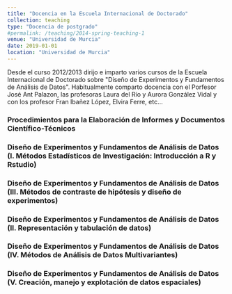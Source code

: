 ```yaml
---
title: "Docencia en la Escuela Internacional de Doctorado"
collection: teaching
type: "Docencia de postgrado"
#permalink: /teaching/2014-spring-teaching-1
venue: "Universidad de Murcia"
date: 2019-01-01
location: "Universidad de Murcia"
---
```


Desde el curso 2012/2013 dirijo e imparto varios cursos de la Escuela Internacional de Doctorado sobre "Diseño de Experimentos y Fundamentos de Análisis de Datos". Habitualmente comparto docencia con el Porfesor José Ant Palazon, las profesoras Laura del Río y Aurora González Vidal y con los profesor Fran Ibañez López, Elvira Ferre, etc...



### Procedimientos para la Elaboración de Informes y Documentos Científico-Técnicos
### Diseño de Experimentos y Fundamentos de Análisis de Datos (I. Métodos Estadísticos de Investigación: Introducción a R y Rstudio)
### Diseño de Experimentos y Fundamentos de Análisis de Datos (III. Métodos de contraste de hipótesis y diseño de experimentos)
### Diseño de Experimentos y Fundamentos de Análisis de Datos (II. Representación y tabulación de datos)
### Diseño de Experimentos y Fundamentos de Análisis de Datos (IV. Métodos de Análisis de Datos Multivariantes)
### Diseño de Experimentos y Fundamentos de Análisis de Datos (V. Creación, manejo y explotación de datos espaciales)









